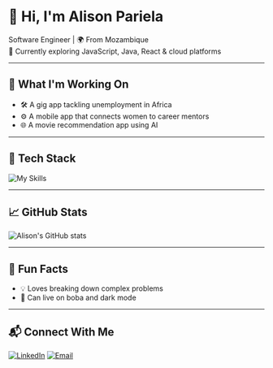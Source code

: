 # 👋 Hi, I'm Alison Pariela

Software Engineer | 🌍 From Mozambique  
🚀 Currently exploring JavaScript, Java, React & cloud platforms

---

## 🌱 What I'm Working On

- 🛠 A gig app tackling unemployment in Africa  
- ⚙️ A mobile app that connects women to career mentors 
- 🌐 A movie recommendation app using AI

---

## 🧰 Tech Stack

![My Skills](https://skillicons.dev/icons?i=java,js,react,gcp,git,mongodb)

---

## 📈 GitHub Stats

![Alison's GitHub stats](https://github-profile-trophy.vercel.app/?username=cosmicalison&theme=onedark)

---

## 🎯 Fun Facts


- 💡 Loves breaking down complex problems
- 🍵 Can live on boba and dark mode

---

## 📬 Connect With Me

[![LinkedIn](https://img.shields.io/badge/-LinkedIn-blue?logo=linkedin&style=flat-square)](https://www.linkedin.com/in/alison-pariela-559538223/)
[![Email](https://img.shields.io/badge/-Email-red?logo=gmail&style=flat-square)](mailto:parielaalison@gmail.com)

